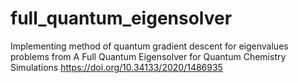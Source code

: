 # full_quantum_eigensolver
Implementing method of quantum gradient descent for eigenvalues problems from A Full Quantum Eigensolver for Quantum Chemistry Simulations https://doi.org/10.34133/2020/1486935
